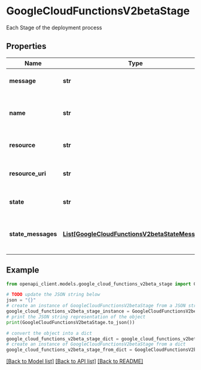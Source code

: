 # GoogleCloudFunctionsV2betaStage

Each Stage of the deployment process

## Properties

Name | Type | Description | Notes
------------ | ------------- | ------------- | -------------
**message** | **str** | Message describing the Stage | [optional] 
**name** | **str** | Name of the Stage. This will be unique for each Stage. | [optional] 
**resource** | **str** | Resource of the Stage | [optional] 
**resource_uri** | **str** | Link to the current Stage resource | [optional] 
**state** | **str** | Current state of the Stage | [optional] 
**state_messages** | [**List[GoogleCloudFunctionsV2betaStateMessage]**](GoogleCloudFunctionsV2betaStateMessage.md) | State messages from the current Stage. | [optional] 

## Example

```python
from openapi_client.models.google_cloud_functions_v2beta_stage import GoogleCloudFunctionsV2betaStage

# TODO update the JSON string below
json = "{}"
# create an instance of GoogleCloudFunctionsV2betaStage from a JSON string
google_cloud_functions_v2beta_stage_instance = GoogleCloudFunctionsV2betaStage.from_json(json)
# print the JSON string representation of the object
print(GoogleCloudFunctionsV2betaStage.to_json())

# convert the object into a dict
google_cloud_functions_v2beta_stage_dict = google_cloud_functions_v2beta_stage_instance.to_dict()
# create an instance of GoogleCloudFunctionsV2betaStage from a dict
google_cloud_functions_v2beta_stage_from_dict = GoogleCloudFunctionsV2betaStage.from_dict(google_cloud_functions_v2beta_stage_dict)
```
[[Back to Model list]](../README.md#documentation-for-models) [[Back to API list]](../README.md#documentation-for-api-endpoints) [[Back to README]](../README.md)


